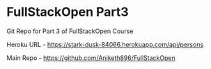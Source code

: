# FullStackOpen Part3
Git Repo for Part 3 of FullStackOpen Course

Heroku URL - https://stark-dusk-84066.herokuapp.com/api/persons

Main Repo - https://github.com/Aniketh896/FullStackOpen
